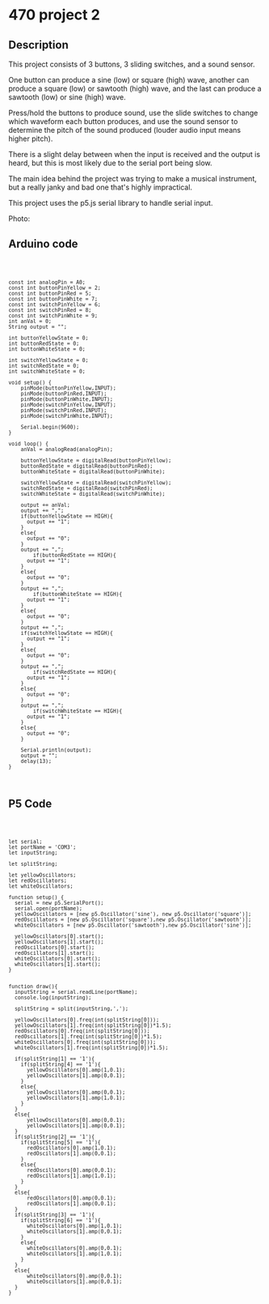 # 470 project 2

## Description
This project consists of 3 buttons, 3 sliding switches, and a sound sensor.

One button can produce a sine (low) or square (high) wave, another can produce a square (low) or sawtooth (high) wave, and the last can produce a sawtooth (low) or sine (high) wave.

Press/hold the buttons to produce sound, use the slide switches to change which waveform each button produces, and use the sound sensor to determine the pitch of the sound produced (louder audio input means higher pitch).

There is a slight delay between when the input is received and the output is heard, but this is most likely due to the serial port being slow.

The main idea behind the project was trying to make a musical instrument, but a really janky and bad one that's highly impractical.

This project uses the p5.js serial library to handle serial input.

Photo: 

## Arduino code

<code>
    
    const int analogPin = A0;
    const int buttonPinYellow = 2;
    const int buttonPinRed = 5;
    const int buttonPinWhite = 7;
    const int switchPinYellow = 6;
    const int switchPinRed = 8;
    const int switchPinWhite = 9;
    int anVal = 0;
    String output = "";

    int buttonYellowState = 0;
    int buttonRedState = 0;
    int buttonWhiteState = 0;

    int switchYellowState = 0;
    int switchRedState = 0;
    int switchWhiteState = 0;

    void setup() {
        pinMode(buttonPinYellow,INPUT);
        pinMode(buttonPinRed,INPUT);
        pinMode(buttonPinWhite,INPUT);
        pinMode(switchPinYellow,INPUT);
        pinMode(switchPinRed,INPUT);
        pinMode(switchPinWhite,INPUT);

        Serial.begin(9600);
    }

    void loop() {
        anVal = analogRead(analogPin);

        buttonYellowState = digitalRead(buttonPinYellow);
        buttonRedState = digitalRead(buttonPinRed);
        buttonWhiteState = digitalRead(buttonPinWhite);

        switchYellowState = digitalRead(switchPinYellow);
        switchRedState = digitalRead(switchPinRed);
        switchWhiteState = digitalRead(switchPinWhite);

        output += anVal;
        output += ",";
        if(buttonYellowState == HIGH){
          output += "1";
        }
        else{
          output += "0";
        }
        output += ",";
            if(buttonRedState == HIGH){
          output += "1";
        }
        else{
          output += "0";
        }
        output += ",";
            if(buttonWhiteState == HIGH){
          output += "1";
        }
        else{
          output += "0";
        }
        output += ",";
        if(switchYellowState == HIGH){
          output += "1";
        }
        else{
          output += "0";
        }
        output += ",";
            if(switchRedState == HIGH){
          output += "1";
        }
        else{
          output += "0";
        }
        output += ",";
            if(switchWhiteState == HIGH){
          output += "1";
        }
        else{
          output += "0";
        }

        Serial.println(output);
        output = "";
        delay(13);
    }
</code>

## P5 Code
<code>
    
    let serial;
    let portName = 'COM3';
    let inputString;

    let splitString;

    let yellowOscillators;
    let redOscillators;
    let whiteOscillators;

    function setup() {
      serial = new p5.SerialPort();
      serial.open(portName);
      yellowOscillators = [new p5.Oscillator('sine'), new p5.Oscillator('square')];
      redOscillators = [new p5.Oscillator('square'),new p5.Oscillator('sawtooth')];
      whiteOscillators = [new p5.Oscillator('sawtooth'),new p5.Oscillator('sine')];

      yellowOscillators[0].start();
      yellowOscillators[1].start();
      redOscillators[0].start();
      redOscillators[1].start();
      whiteOscillators[0].start();
      whiteOscillators[1].start();
    }


    function draw(){
      inputString = serial.readLine(portName);
      console.log(inputString);

      splitString = split(inputString,',');

      yellowOscillators[0].freq(int(splitString[0]));
      yellowOscillators[1].freq(int(splitString[0])*1.5);
      redOscillators[0].freq(int(splitString[0]));
      redOscillators[1].freq(int(splitString[0])*1.5);
      whiteOscillators[0].freq(int(splitString[0]));
      whiteOscillators[1].freq(int(splitString[0])*1.5);

      if(splitString[1] == '1'){
        if(splitString[4] == '1'){
          yellowOscillators[0].amp(1,0.1);
          yellowOscillators[1].amp(0,0.1);
        }
        else{
          yellowOscillators[0].amp(0,0.1);
          yellowOscillators[1].amp(1,0.1);
        }
      }
      else{
          yellowOscillators[0].amp(0,0.1);
          yellowOscillators[1].amp(0,0.1);
      }
      if(splitString[2] == '1'){
        if(splitString[5] == '1'){
          redOscillators[0].amp(1,0.1);
          redOscillators[1].amp(0,0.1);
        }
        else{
          redOscillators[0].amp(0,0.1);
          redOscillators[1].amp(1,0.1);
        }
      }
      else{
          redOscillators[0].amp(0,0.1);
          redOscillators[1].amp(0,0.1);
      }
      if(splitString[3] == '1'){
        if(splitString[6] == '1'){
          whiteOscillators[0].amp(1,0.1);
          whiteOscillators[1].amp(0,0.1);
        }
        else{
          whiteOscillators[0].amp(0,0.1);
          whiteOscillators[1].amp(1,0.1);
        }
      }
      else{
          whiteOscillators[0].amp(0,0.1);
          whiteOscillators[1].amp(0,0.1);
      }
    }
</code>
